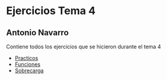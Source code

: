 # Ejercicios Tema 4
## Antonio Navarro
Contiene todos los ejercicios que se hicieron durante el tema 4
- [Practicos](./src/ejerciciospracticos)
- [Funciones](./src/ejerciciosfunciones)
- [Sobrecarga](./src/ejerciciossobrecarga)
